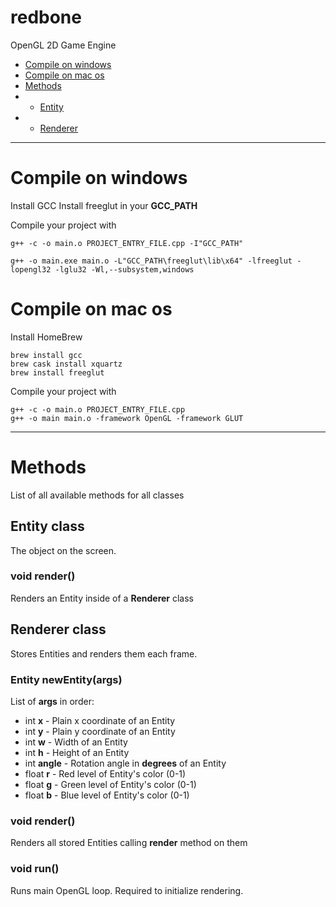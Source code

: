 # redbone
OpenGL 2D Game Engine

- [Compile on windows](#compile-on-windows-)
- [Compile on mac os](#compile-on-mac-os-)
- [Methods](#methods-)
- - [Entity](#entity-class-)
- - [Renderer](#renderer-class-)

---

# Compile on windows
Install GCC
Install freeglut in your **GCC_PATH**

Compile your project with 
```
g++ -c -o main.o PROJECT_ENTRY_FILE.cpp -I"GCC_PATH"

g++ -o main.exe main.o -L"GCC_PATH\freeglut\lib\x64" -lfreeglut -lopengl32 -lglu32 -Wl,--subsystem,windows
```


# Compile on mac os
Install HomeBrew

```
brew install gcc
brew cask install xquartz
brew install freeglut
```

Compile your project with
```
g++ -c -o main.o PROJECT_ENTRY_FILE.cpp
g++ -o main main.o -framework OpenGL -framework GLUT
```

---

# Methods
List of all available methods for all classes


## Entity class
The object on the screen.

### void render()
Renders an Entity inside of a **Renderer** class


## Renderer class
Stores Entities and renders them each frame.

### Entity newEntity(args)
List of **args** in order:
- int **x** - Plain x coordinate of an Entity
- int **y** - Plain y coordinate of an Entity
- int **w** - Width of an Entity
- int **h** - Height of an Entity
- int **angle** - Rotation angle in **degrees** of an Entity
- float **r** - Red level of Entity's color (0-1)
- float **g** - Green level of Entity's color (0-1)
- float **b** - Blue level of Entity's color (0-1)

### void render()
Renders all stored Entities calling **render** method on them

### void run()
Runs main OpenGL loop. Required to initialize rendering.